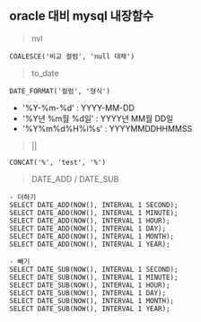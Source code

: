 ## oracle 대비 mysql 내장함수

> nvl

```
COALESCE('비교 컬럼', 'null 대체')
```

> to_date

```
DATE_FORMAT('컬럼', '형식')
```
* '%Y-%m-%d' : YYYY-MM-DD
* '%Y년 %m월 %d일' : YYYY년 MM월 DD일
* '%Y%m%d%H%i%s' : YYYYMMDDHHMMSS

> ||

```
CONCAT('%', 'test', '%')
```

> DATE_ADD / DATE_SUB

```
- 더하기
SELECT DATE_ADD(NOW(), INTERVAL 1 SECOND);
SELECT DATE_ADD(NOW(), INTERVAL 1 MINUTE);
SELECT DATE_ADD(NOW(), INTERVAL 1 HOUR);
SELECT DATE_ADD(NOW(), INTERVAL 1 DAY);
SELECT DATE_ADD(NOW(), INTERVAL 1 MONTH);
SELECT DATE_ADD(NOW(), INTERVAL 1 YEAR);

- 빼기
SELECT DATE_SUB(NOW(), INTERVAL 1 SECOND);
SELECT DATE_SUB(NOW(), INTERVAL 1 MINUTE);
SELECT DATE_SUB(NOW(), INTERVAL 1 HOUR);
SELECT DATE_SUB(NOW(), INTERVAL 1 DAY);
SELECT DATE_SUB(NOW(), INTERVAL 1 MONTH);
SELECT DATE_SUB(NOW(), INTERVAL 1 YEAR);
```
